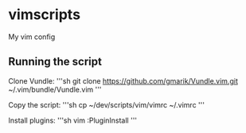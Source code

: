 # vimscripts
My vim config

## Running the script

Clone Vundle: 
'''sh
git clone https://github.com/gmarik/Vundle.vim.git ~/.vim/bundle/Vundle.vim
'''

Copy the script:
'''sh
cp ~/dev/scripts/vim/vimrc ~/.vimrc
'''

Install plugins: 
'''sh
vim :PluginInstall
'''

